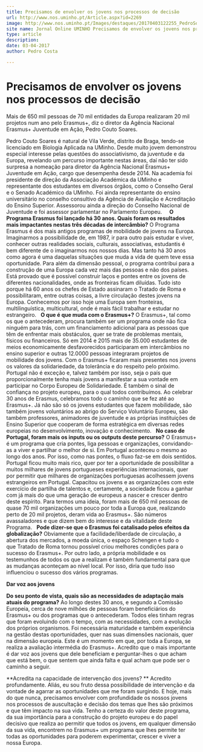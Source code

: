 ```yaml
---
title: Precisamos de envolver os jovens nos processos de decisão
url: http://www.nos.uminho.pt/Article.aspx?id=2269
image: http://www.nos.uminho.pt/Images/destaques/20170403122255_PedroSoares.jpg
site name: Jornal Online UMINHO Precisamos de envolver os jovens nos processos de decisão
type: article
description: 
date: 03-04-2017
author: Pedro Costa

---
```

# Precisamos de envolver os jovens nos processos de decisão


  

Mais de 650 mil pessoas de 70 mil entidades da Europa realizaram 20 mil projetos num ano pelo Erasmus+, diz o diretor da Agência Nacional Erasmus+ Juventude em Ação, Pedro Couto Soares.

Pedro Couto Soares é natural de Vila Verde, distrito de Braga, tendo-se licenciado em Biologia Aplicada na UMinho. Desde muito jovem demonstrou especial interesse pelas questões do associativismo, da juventude e da Europa, revelando um percurso importante nestas áreas, daí não ter sido surpresa a nomeação para diretor da Agência Nacional Erasmus+ Juventude em Ação, cargo que desempenha desde 2014. Na academia foi presidente de direção da Associação Académica da UMinho e representante dos estudantes em diversos órgãos, como o Conselho Geral e o Senado Académico da UMinho. Foi ainda representante do ensino universitário no conselho consultivo da Agência de Avaliação e Acreditação do Ensino Superior. Assessorou ainda a direção do Conselho Nacional de Juventude e foi assessor parlamentar no Parlamento Europeu.
 
 
**O Programa Erasmus foi lançado há 30 anos. Quais foram os resultados mais impactantes nestas três décadas de intercâmbio?** 
O Programa Erasmus é dos mais antigos programas de mobilidade de jovens na Europa. Imaginarmos a possibilidade de, em 1987, ir para outro país estudar e viver, conhecer outras realidades sociais, culturais, associativas, estudantis é bem diferente de o imaginarmos nos nossos dias. Mas tanto há 30 anos como agora é uma daquelas situações que muda a vida de quem teve essa oportunidade. Para além da dimensão pessoal, o programa contribui para a construção de uma Europa cada vez mais das pessoas e não dos países. Está provado que é possível construir laços e pontes entre os jovens de diferentes nacionalidades, onde as fronteiras ficam diluídas. Tudo isto porque há 60 anos os chefes de Estado assinaram o Tratado de Roma e possibilitaram, entre outras coisas, a livre circulação destes jovens na Europa. Conhecemos por isso hoje uma Europa sem fronteiras, multilinguística, multicultural, onde é mais fácil trabalhar e estudar no estrangeiro.
 
**O que é que muda com o Erasmus+?** 
O Erasmus+, tal como os que o antecederam, procura também ser um programa onde não fica ninguém para trás, com um financiamento adicional para as pessoas que têm de enfrentar mais obstáculos, quer se trate de problemas mentais, físicos ou financeiros. Só em 2014 e 2015 mais de 35.000 estudantes de meios economicamente desfavorecidos participaram em intercâmbios no ensino superior e outras 12.0000 pessoas integraram projetos de mobilidade dos jovens. Com o Erasmus+ ficaram mais presentes nos jovens os valores da solidariedade, da tolerância e do respeito pelo próximo. Portugal não é exceção e, talvez também por isso, seja o país que proporcionalmente tenha mais jovens a manifestar a sua vontade em participar no Corpo Europeu de Solidariedade. É também o sinal de confiança no projeto europeu, para o qual todos contribuímos. Ao celebrar 30 anos de Erasmus, celebramos todo o caminho que se fez até ao Erasmus+. Já não são só os jovens estudantes que fazem mobilidade, são também jovens voluntários ao abrigo do Serviço Voluntário Europeu, são também professores, animadores de juventude e as próprias instituições de Ensino Superior que cooperam de forma estratégica em diversas redes europeias no desenvolvimento, inovação e conhecimento.
 
**No caso de Portugal, foram mais os inputs ou os outputs deste percurso?** 
O Erasmus+ é um programa que cria pontes, liga pessoas e organizações, convidando-as a viver e partilhar o melhor de si. Em Portugal aconteceu o mesmo ao longo dos anos. Por isso, como nas pontes, o fluxo faz-se em dois sentidos. Portugal ficou muito mais rico, quer por ter a oportunidade de possibilitar a muitos milhares de jovens portugueses experiências internacionais, quer por permitir que milhares de organizações portuguesas acolhessem jovens estrangeiros em Portugal. Capacitou os jovens e as organizações com este exercício de partilha de talentos e, certamente, a sociedade ficou a ganhar com já mais do que uma geração de europeus a nascer e crescer dentro deste espírito. Para termos uma ideia, foram mais de 650 mil pessoas de quase 70 mil organizações um pouco por toda a Europa que, realizando perto de 20 mil projetos, deram vida ao Erasmus+. São números avassaladores e que dizem bem do interesse e da vitalidade deste Programa.
 
**Pode dizer-se que o Erasmus foi catalisado pelos efeitos da globalização?** 
Obviamente que a facilidade/liberdade de circulação, a abertura dos mercados, a moeda única, o espaço Schengen e tudo o que Tratado de Roma tornou possível criou melhores condições para o sucesso do Erasmus+. Por outro lado, a própria mobilidade e os testemunhos de todos os que a realizam é também fundamental para que as mudanças aconteçam ao nível local. Por isso, diria que tudo isso influenciou o sucesso dos vários programas.
 

**Dar voz aos jovens** 

**Do seu ponto de vista, quais são as necessidades de adaptação mais atuais do programa?** 
Ao longo destes 30 anos, e segundo a Comissão Europeia, cerca de nove milhões de pessoas foram beneficiários do Erasmus+ ou dos programas que o antecederam. Todos eles tinham regras que foram evoluindo com o tempo, com as necessidades, com a evolução dos próprios organismos. Foi necessária maturidade e também experiência na gestão destas oportunidades, quer nas suas dimensões nacionais, quer na dimensão europeia. Este é um momento em que, por toda a Europa, se realiza a avaliação intermédia do Erasmus+. Acredito que o mais importante é dar voz aos jovens que dele beneficiam e perguntar-lhes o que acham que está bem, o que sentem que ainda falta e qual acham que pode ser o caminho a seguir.

**Acredita na capacidade de intervenção dos jovens? ** 
Acredito profundamente. Aliás, eu sou fruto dessa possibilidade de intervenção e da vontade de agarrar as oportunidades que me foram surgindo. E hoje, mais do que nunca, precisamos envolver com profundidade os nossos jovens nos processos de auscultação e decisão dos temas que lhes são próximos e que têm impacto na sua vida. Tenho a certeza do valor deste programa, da sua importância para a construção do projeto europeu e do papel decisivo que realiza ao permitir que todos os jovens, em qualquer dimensão da sua vida, encontrem no Erasmus+ um programa que lhes permite ter todas as oportunidades para poderem experimentar, crescer e viver a nossa Europa.
 

